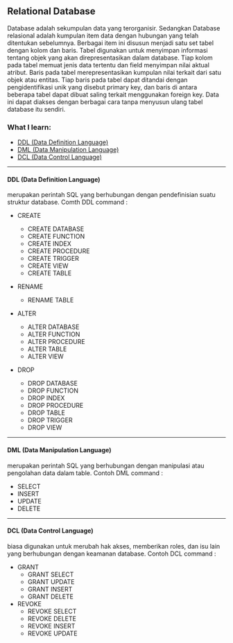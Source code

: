 ##  Relational Database

Database adalah sekumpulan data yang terorganisir. Sedangkan Database relasional adalah kumpulan item data dengan hubungan yang telah ditentukan sebelumnya. Berbagai item ini disusun menjadi satu set tabel dengan kolom dan baris. Tabel digunakan untuk menyimpan informasi tentang objek yang akan direpresentasikan dalam database. Tiap kolom pada tabel memuat jenis data tertentu dan field menyimpan nilai aktual atribut. Baris pada tabel merepresentasikan kumpulan nilai terkait dari satu objek atau entitas. Tiap baris pada tabel dapat ditandai dengan pengidentifikasi unik yang disebut primary key, dan baris di antara beberapa tabel dapat dibuat saling terkait menggunakan foreign key. Data ini dapat diakses dengan berbagai cara tanpa menyusun ulang tabel database itu sendiri.

### What I learn:

- [DDL (Data Definition Language)](#sec1)
- [DML (Data Manipulation Language)](#sec2)
- [DCL (Data Control Language)](#sec3)

---

<h4  id='sec1'>DDL (Data Definition Language)</h4>

merupakan perintah SQL yang berhubungan dengan pendefinisian suatu struktur database. Comth DDL command :

-   CREATE
    -   CREATE DATABASE
    -   CREATE FUNCTION
    -   CREATE INDEX
    -   CREATE PROCEDURE
    -   CREATE TRIGGER
    -   CREATE VIEW
    -   CREATE TABLE

-   RENAME
    -   RENAME TABLE
-   ALTER
    -   ALTER DATABASE
    -   ALTER FUNCTION
    -   ALTER PROCEDURE
    -   ALTER TABLE
    -   ALTER VIEW
-   DROP
    -   DROP DATABASE
    -   DROP FUNCTION
    -   DROP INDEX
    -   DROP PROCEDURE
    -   DROP TABLE
    -   DROP TRIGGER
    -   DROP VIEW

---

<h4  id='sec2'>DML (Data Manipulation Language)</h4>

merupakan perintah SQL yang berhubungan dengan manipulasi atau pengolahan data dalam table. Contoh DML command :

-   SELECT
-   INSERT
-   UPDATE
-   DELETE
	
---  

<h4  id='sec3'>DCL (Data Control Language)</h4>

biasa digunakan untuk merubah hak akses, memberikan roles, dan isu lain yang berhubungan dengan keamanan database. Contoh DCL command :

-   GRANT
    -   GRANT SELECT
    -   GRANT UPDATE
    -   GRANT INSERT
    -   GRANT DELETE
-   REVOKE
    -   REVOKE SELECT
    -   REVOKE DELETE
    -   REVOKE INSERT
    -   REVOKE UPDATE
